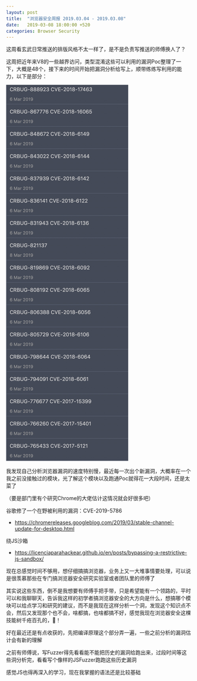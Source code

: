 ```yaml
---
layout: post
title:  "浏览器安全周报 2019.03.04 - 2019.03.08"
date:   2019-03-08 18:00:00 +520
categories: Browser Security
---
```


这周看玄武日常推送的排版风格不太一样了，是不是负责写推送的师傅换人了？

这周把近年来V8的一些越界访问，类型混淆这些可以利用的漏洞Poc整理了一下，大概是48个，接下来的时间开始把漏洞分析给写上，顺带练练写利用的能力，以下是部分：

![IMAGE](/assets/resources/E32CC9E6BC079F46F201B7332DC1EFB3.jpg)

我发现自己分析浏览器漏洞的速度特别慢，最近每一次出个新漏洞，大概率在一个我之前没接触过的模块，光了解这个模块以及跑通Poc就得花一大段时间，还是太菜了

（要是部门里有个研究Chrome的大佬估计这情况就会好很多吧）

谷歌修了一个在野被利用的漏洞：CVE-2019-5786
- https://chromereleases.googleblog.com/2019/03/stable-channel-update-for-desktop.html

绕JS沙箱
- https://licenciaparahackear.github.io/en/posts/bypassing-a-restrictive-js-sandbox/

现在总感觉时间不够用，想仔细搞搞浏览器，业务上又一大堆事情要处理，可以说是很羡慕那些在专门搞浏览器安全研究实验室或者团队里的师傅了

其实说这些东西，倒不是我想要有师傅手把手带，只是希望能有一个领路的，平时可以和我聊聊天，告诉我这样的初学者搞浏览器安全的大方向是什么，想搞哪个模块可以给点学习和研究的建议，而不是我现在这样分析一个洞，发现这个知识点不会，然后又发现那个也不会，啥都搞，也啥都搞不好，感觉我现在浏览器安全这棵技能树千疮百孔的，💊！

好在最近还是有点收获的，先把编译原理这个部分弄一遍，一些之前分析的漏洞估计会有新的理解

之前有师傅说，写Fuzzer得先看看能不能把历史的漏洞给跑出来，过段时间等这些洞分析完，看看写个像样的JSFuzzer跑跑这些历史漏洞

感觉JS也得再深入的学习，现在我掌握的语法还是比较基础